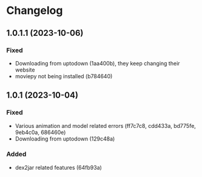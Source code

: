 # Changelog

## 1.0.1.1 (2023-10-06)

### Fixed

- Downloading from uptodown (1aa400b), they keep changing their website
- moviepy not being installed (b784640)

## 1.0.1 (2023-10-04)

### Fixed

- Various animation and model related errors (ff7c7c8, cdd433a, bd775fe,
  9eb4c0a, 686460e)
- Downloading from uptodown (129c48a)

### Added

- dex2jar related features (64fb93a)
